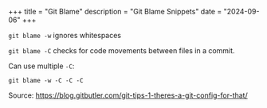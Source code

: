 +++
title = "Git Blame"
description = "Git Blame Snippets"
date = "2024-09-06"
+++

`git blame -w` ignores whitespaces

`git blame -C` checks for code movements between files in a commit.

Can use multiple `-C`:

`git blame -w -C -C -C`

Source: https://blog.gitbutler.com/git-tips-1-theres-a-git-config-for-that/
